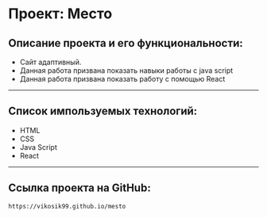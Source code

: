 # Проект: Место

## Описание проекта и его функциональности:

- Сайт адаптивный.
- Данная работа призвана показать навыки работы с java script
- Данная работа призвана показать работу с помощью React

---

## Список импользуемых технологий:

- HTML
- CSS
- Java Script
- React

---

## Ссылка проекта на GitHub:

    https://vikosik99.github.io/mesto
